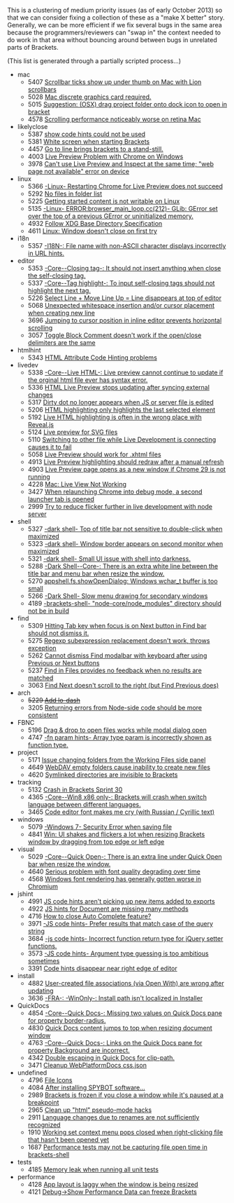 This is a clustering of medium priority issues (as of early October 2013) so that we can consider fixing a collection of these as a "make X better" story. Generally, we can be more efficient if we fix several bugs in the same area because the programmers/reviewers can "swap in" the context needed to do work in that area without bouncing around between bugs in unrelated parts of Brackets.

(This list is generated through a partially scripted process...)

* mac
    * 5407 [Scrollbar ticks show up under thumb on Mac with Lion scrollbars](https://github.com/brackets-cont/brackets/issues/5407)
    * 5028 [Mac discrete graphics card required.](https://github.com/brackets-cont/brackets/issues/5028)
    * 5015 [Suggestion: (OSX) drag project folder onto dock icon to open in bracket](https://github.com/brackets-cont/brackets/issues/5015)
    * 4578 [Scrolling performance noticeably worse on retina Mac](https://github.com/brackets-cont/brackets/issues/4578)
* likelyclose
    * 5387 [show code hints could not be used](https://github.com/brackets-cont/brackets/issues/5387)
    * 5381 [White screen when starting Brackets](https://github.com/brackets-cont/brackets/issues/5381)
    * 4457 [Go to line brings brackets to a stand-still.](https://github.com/brackets-cont/brackets/issues/4457)
    * 4003 [Live Preview Problem with Chrome on Windows](https://github.com/brackets-cont/brackets/issues/4003)
    * 3978 [Can't use Live Preview and Inspect at the same time; "web page not available" error on device](https://github.com/brackets-cont/brackets/issues/3978)
* linux
    * 5366 [-Linux- Restarting Chrome for Live Preview does not succeed](https://github.com/brackets-cont/brackets/issues/5366)
    * 5292 [No files in folder list](https://github.com/brackets-cont/brackets/issues/5292)
    * 5225 [Getting started content is not writable on Linux](https://github.com/brackets-cont/brackets/issues/5225)
    * 5135 [-Linux- ERROR:browser_main_loop.cc(212)- GLib: GError set over the top of a previous GError or uninitialized memory.](https://github.com/brackets-cont/brackets/issues/5135)
    * 4932 [Follow XDG Base Directory Specification](https://github.com/brackets-cont/brackets/issues/4932)
    * 4611 [Linux: Window doesn't close on first try](https://github.com/brackets-cont/brackets/issues/4611)
* i18n
    * 5357 [-I18N-: File name with non-ASCII character displays incorrectly in URL hints.](https://github.com/brackets-cont/brackets/issues/5357)
* editor
    * 5353 [-Core--Closing tag-: It should not insert anything when close the self-closing tag.](https://github.com/brackets-cont/brackets/issues/5353)
    * 5337 [-Core--Tag highlight-: To input self-closing tags should not highlight the next tag.](https://github.com/brackets-cont/brackets/issues/5337)
    * 5226 [Select Line + Move Line Up = Line disappears at top of editor](https://github.com/brackets-cont/brackets/issues/5226)
    * 5068 [Unexpected whitespace insertion and/or cursor placement when creating new line](https://github.com/brackets-cont/brackets/issues/5068)
    * 3696 [Jumping to cursor position in inline editor prevents horizontal scrolling](https://github.com/brackets-cont/brackets/issues/3696)
    * 3057 [Toggle Block Comment doesn't work if the open/close delimiters are the same](https://github.com/brackets-cont/brackets/issues/3057)
* htmlhint
    * 5343 [HTML Attribute Code Hinting problems](https://github.com/brackets-cont/brackets/issues/5343)
* livedev
    * 5338 [-Core--Live HTML-: Live preview cannot continue to update if the orginal html file ever has syntax error.](https://github.com/brackets-cont/brackets/issues/5338)
    * 5336 [HTML Live Preview stops updating after syncing external changes](https://github.com/brackets-cont/brackets/issues/5336)
    * 5317 [Dirty dot no longer appears when JS or server file is edited](https://github.com/brackets-cont/brackets/issues/5317)
    * 5206 [HTML highlighting only highlights the last selected element](https://github.com/brackets-cont/brackets/issues/5206)
    * 5192 [Live HTML highlighting is often in the wrong place with Reveal.js](https://github.com/brackets-cont/brackets/issues/5192)
    * 5124 [Live preview for SVG files](https://github.com/brackets-cont/brackets/issues/5124)
    * 5110 [Switching to other file while Live Development is connecting causes it to fail](https://github.com/brackets-cont/brackets/issues/5110)
    * 5058 [Live Preview should work for .xhtml files](https://github.com/brackets-cont/brackets/issues/5058)
    * 4913 [Live Preview highlighting should redraw after a manual refresh](https://github.com/brackets-cont/brackets/issues/4913)
    * 4903 [Live Preview page opens as a new window if Chrome 29 is not running](https://github.com/brackets-cont/brackets/issues/4903)
    * 4228 [Mac: Live View Not Working](https://github.com/brackets-cont/brackets/issues/4228)
    * 3427 [When relaunching Chrome into debug mode, a second launcher tab is opened](https://github.com/brackets-cont/brackets/issues/3427)
    * 2999 [Try to reduce flicker further in live development with node server](https://github.com/brackets-cont/brackets/issues/2999)
* shell
    * 5327 [-dark shell- Top of title bar not sensitive to double-click when maximized](https://github.com/brackets-cont/brackets/issues/5327)
    * 5323 [-dark shell- Window border appears on second monitor when maximized](https://github.com/brackets-cont/brackets/issues/5323)
    * 5321 [-dark shell- Small UI issue with shell into darkness.](https://github.com/brackets-cont/brackets/issues/5321)
    * 5288 [-Dark Shell--Core-: There is an extra white line between the title bar and menu bar when resize the window.](https://github.com/brackets-cont/brackets/issues/5288)
    * 5270 [appshell.fs.showOpenDialog: Windows wchar_t buffer is too small](https://github.com/brackets-cont/brackets/issues/5270)
    * 5266 [-Dark Shell- Slow menu drawing for secondary windows](https://github.com/brackets-cont/brackets/issues/5266)
    * 4189 [-brackets-shell- "node-core/node_modules" directory should not be in build](https://github.com/brackets-cont/brackets/issues/4189)
* find
    * 5309 [Hitting Tab key when focus is on Next button in Find bar should not dismiss it.](https://github.com/brackets-cont/brackets/issues/5309)
    * 5275 [Regexp subexpression replacement doesn't work, throws exception](https://github.com/brackets-cont/brackets/issues/5275)
    * 5262 [Cannot dismiss Find modalbar with keyboard after using Previous or Next buttons](https://github.com/brackets-cont/brackets/issues/5262)
    * 5237 [Find in Files provides no feedback when no results are matched](https://github.com/brackets-cont/brackets/issues/5237)
    * 3063 [Find Next doesn't scroll to the right (but Find Previous does)](https://github.com/brackets-cont/brackets/issues/3063)
* arch
    * ~~5229 [Add lo-dash](https://github.com/brackets-cont/brackets/issues/5229)~~
    * 3205 [Returning errors from Node-side code should be more consistent](https://github.com/brackets-cont/brackets/issues/3205)
* FBNC
    * 5196 [Drag & drop to open files works while modal dialog open](https://github.com/brackets-cont/brackets/issues/5196)
    * 4747 [-fn param hints- Array type param is incorrectly shown as function type.](https://github.com/brackets-cont/brackets/issues/4747)
* project
    * 5171 [Issue changing folders from the Working Files side panel](https://github.com/brackets-cont/brackets/issues/5171)
    * 4649 [WebDAV empty folders cause inability to create new files](https://github.com/brackets-cont/brackets/issues/4649)
    * 4620 [Symlinked directories are invisible to Brackets](https://github.com/brackets-cont/brackets/issues/4620)
* tracking
    * 5132 [Crash in Brackets Sprint 30](https://github.com/brackets-cont/brackets/issues/5132)
    * 4365 [-Core--Win8 x86 only-: Brackets will crash when switch language between different languages.](https://github.com/brackets-cont/brackets/issues/4365)
    * 3465 [Code editor font makes me cry (with Russian / Cyrillic text)](https://github.com/brackets-cont/brackets/issues/3465)
* windows
    * 5079 [-Windows 7- Security Error when saving file](https://github.com/brackets-cont/brackets/issues/5079)
    * 4841 [Win: UI shakes and flickers a lot when resizing Brackets window by dragging from top edge or left edge](https://github.com/brackets-cont/brackets/issues/4841)
* visual
    * 5029 [-Core--Quick Open-: There is an extra line under Quick Open bar when resize the window.](https://github.com/brackets-cont/brackets/issues/5029)
    * 4640 [Serious problem with font quality degrading over time](https://github.com/brackets-cont/brackets/issues/4640)
    * 4568 [Windows font rendering has generally gotten worse in Chromium](https://github.com/brackets-cont/brackets/issues/4568)
* jshint
    * 4991 [JS code hints aren't picking up new items added to exports](https://github.com/brackets-cont/brackets/issues/4991)
    * 4922 [JS hints for Document are missing many methods](https://github.com/brackets-cont/brackets/issues/4922)
    * 4716 [How to close Auto Complete feature?](https://github.com/brackets-cont/brackets/issues/4716)
    * 3971 [-JS code hints- Prefer results that match case of the query string](https://github.com/brackets-cont/brackets/issues/3971)
    * 3684 [-js code hints- Incorrect function return type for jQuery setter functions.](https://github.com/brackets-cont/brackets/issues/3684)
    * 3573 [-JS code hints- Argument type guessing is too ambitious sometimes](https://github.com/brackets-cont/brackets/issues/3573)
    * 3391 [Code hints disappear near right edge of editor](https://github.com/brackets-cont/brackets/issues/3391)
* install
    * 4882 [User-created file associations (via Open With) are wrong after updating](https://github.com/brackets-cont/brackets/issues/4882)
    * 3636 [-FRA-: -WinOnly-: Install path isn't localized in Installer](https://github.com/brackets-cont/brackets/issues/3636)
* QuickDocs
    * 4854 [-Core--Quick Docs-: Missing two values on Quick Docs pane for property border-radius.](https://github.com/brackets-cont/brackets/issues/4854)
    * 4830 [Quick Docs content jumps to top when resizing document window](https://github.com/brackets-cont/brackets/issues/4830)
    * 4763 [-Core--Quick Docs-: Links on the Quick Docs pane for property Background are incorrect.](https://github.com/brackets-cont/brackets/issues/4763)
    * 4342 [Double escaping in Quick Docs for clip-path.](https://github.com/brackets-cont/brackets/issues/4342)
    * 3471 [Cleanup WebPlatformDocs css.json](https://github.com/brackets-cont/brackets/issues/3471)
* undefined
    * 4796 [File Icons](https://github.com/brackets-cont/brackets/issues/4796)
    * 4084 [After installing SPYBOT software...](https://github.com/brackets-cont/brackets/issues/4084)
    * 2989 [Brackets is frozen if you close a window while it's paused at a breakpoint](https://github.com/brackets-cont/brackets/issues/2989)
    * 2965 [Clean up "html" pseudo-mode hacks](https://github.com/brackets-cont/brackets/issues/2965)
    * 2911 [Language changes due to renames are not sufficiently recognized](https://github.com/brackets-cont/brackets/issues/2911)
    * 1910 [Working set context menu pops closed when right-clicking file that hasn't been opened yet](https://github.com/brackets-cont/brackets/issues/1910)
    * 1687 [Performance tests may not be capturing file open time in brackets-shell](https://github.com/brackets-cont/brackets/issues/1687)
* tests
    * 4185 [Memory leak when running all unit tests](https://github.com/brackets-cont/brackets/issues/4185)
* performance
    * 4128 [App layout is laggy when the window is being resized](https://github.com/brackets-cont/brackets/issues/4128)
    * 4121 [Debug->Show Performance Data can freeze Brackets](https://github.com/brackets-cont/brackets/issues/4121)
